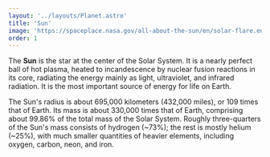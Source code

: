 ```yaml
---
layout: '../layouts/Planet.astro'
title: 'Sun'
image: 'https://spaceplace.nasa.gov/all-about-the-sun/en/solar-flare.en.jpg'
order: 1
---
```


The **Sun** is the star at the center of the Solar System. It is a nearly perfect ball of hot plasma, heated to incandescence by nuclear fusion reactions in its core, radiating the energy mainly as light, ultraviolet, and infrared radiation. It is the most important source of energy for life on Earth.

The Sun's radius is about 695,000 kilometers (432,000 miles), or 109 times that of Earth. Its mass is about 330,000 times that of Earth, comprising about 99.86% of the total mass of the Solar System. Roughly three-quarters of the Sun's mass consists of hydrogen (~73%); the rest is mostly helium (~25%), with much smaller quantities of heavier elements, including oxygen, carbon, neon, and iron.
